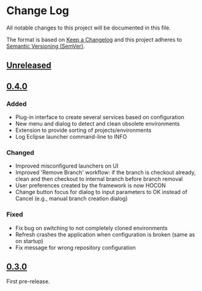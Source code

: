# Change Log
All notable changes to this project will be documented in this file.

The format is based on [Keep a Changelog](http://keepachangelog.com/en/1.0.0/)
and this project adheres to [Semantic Versioning (SemVer)](http://semver.org/).

## [Unreleased]

## [0.4.0]

### Added

* Plug-in interface to create several services based on configuration
* New menu and dialog to detect and clean obsolete environments
* Extension to provide sorting of projects/environments
* Log Eclipse launcher command-line to INFO

### Changed

* Improved misconfigured launchers on UI
* Improved 'Remove Branch' workflow: if the branch is checkout already, clean and then checkout to internal branch before branch removal
* User preferences created by the framework is now HOCON
* Change button focus for dialog to input parameters to OK instead of Cancel (e.g., manual branch creation dialog)

### Fixed

* Fix bug on switching to not completely cloned environments
* Refresh crashes the application when configuration is broken (same as on startup)
* Fix message for wrong repository configuration

## [0.3.0]

First pre-release.


[Unreleased]: https://github.com/aposin/gem/tree/main
[0.4.0]: https://github.com/aposin/gem/releases/tag/v0.4.0
[0.3.0]: https://github.com/aposin/gem/releases/tag/v0.3.0
